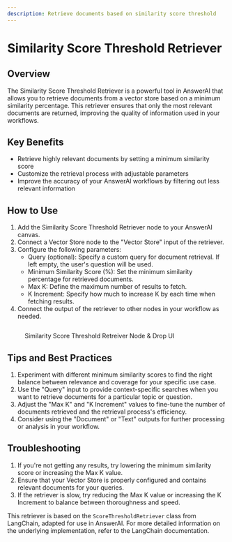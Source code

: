 ```yaml
---
description: Retrieve documents based on similarity score threshold
---
```


# Similarity Score Threshold Retriever

## Overview

The Similarity Score Threshold Retriever is a powerful tool in AnswerAI that allows you to retrieve documents from a vector store based on a minimum similarity percentage. This retriever ensures that only the most relevant documents are returned, improving the quality of information used in your workflows.

## Key Benefits

-   Retrieve highly relevant documents by setting a minimum similarity score
-   Customize the retrieval process with adjustable parameters
-   Improve the accuracy of your AnswerAI workflows by filtering out less relevant information

## How to Use

1. Add the Similarity Score Threshold Retriever node to your AnswerAI canvas.
2. Connect a Vector Store node to the "Vector Store" input of the retriever.
3. Configure the following parameters:
    - Query (optional): Specify a custom query for document retrieval. If left empty, the user's question will be used.
    - Minimum Similarity Score (%): Set the minimum similarity percentage for retrieved documents.
    - Max K: Define the maximum number of results to fetch.
    - K Increment: Specify how much to increase K by each time when fetching results.
4. Connect the output of the retriever to other nodes in your workflow as needed.

<!-- TODO: Add a screenshot of the Similarity Score Threshold Retriever node with its inputs and outputs labeled -->
<figure><img src="/.gitbook/assets/screenshots/similarityscore.png" alt="" /><figcaption><p> Similarity Score Threshold Retreiver  Node &#x26; Drop UI</p></figcaption></figure>

## Tips and Best Practices

1. Experiment with different minimum similarity scores to find the right balance between relevance and coverage for your specific use case.
2. Use the "Query" input to provide context-specific searches when you want to retrieve documents for a particular topic or question.
3. Adjust the "Max K" and "K Increment" values to fine-tune the number of documents retrieved and the retrieval process's efficiency.
4. Consider using the "Document" or "Text" outputs for further processing or analysis in your workflow.

## Troubleshooting

1. If you're not getting any results, try lowering the minimum similarity score or increasing the Max K value.
2. Ensure that your Vector Store is properly configured and contains relevant documents for your queries.
3. If the retriever is slow, try reducing the Max K value or increasing the K Increment to balance between thoroughness and speed.

This retriever is based on the `ScoreThresholdRetriever` class from LangChain, adapted for use in AnswerAI. For more detailed information on the underlying implementation, refer to the LangChain documentation.
